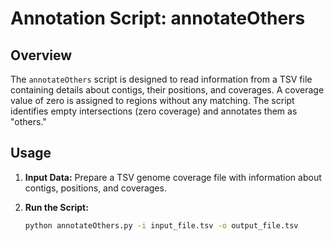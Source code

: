 # Annotation Script: annotateOthers

## Overview

The `annotateOthers` script is designed to read information from a TSV file containing details about contigs, their positions, and coverages. A coverage value of zero is assigned to regions without any matching. The script identifies empty intersections (zero coverage) and annotates them as "others."

## Usage

1. **Input Data:** Prepare a TSV genome coverage file with information about contigs, positions, and coverages.

2. **Run the Script:**
   ```bash
   python annotateOthers.py -i input_file.tsv -o output_file.tsv
